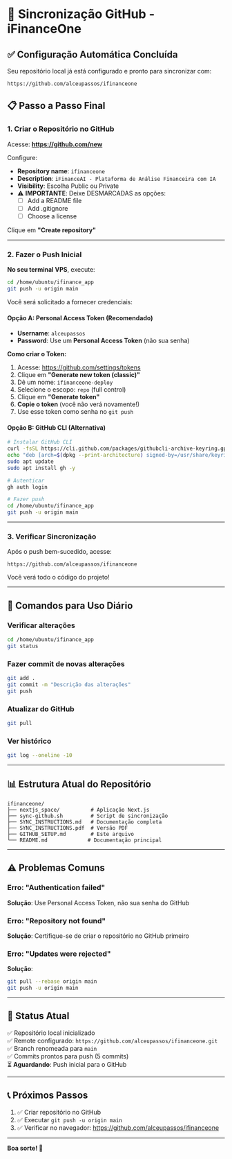 
# 🚀 Sincronização GitHub - iFinanceOne

## ✅ Configuração Automática Concluída

Seu repositório local já está configurado e pronto para sincronizar com:
```
https://github.com/alceupassos/ifinanceone
```

## 📋 Passo a Passo Final

### 1. Criar o Repositório no GitHub

Acesse: **https://github.com/new**

Configure:
- **Repository name**: `ifinanceone`
- **Description**: `iFinanceAI - Plataforma de Análise Financeira com IA`
- **Visibility**: Escolha Public ou Private
- ⚠️ **IMPORTANTE**: Deixe DESMARCADAS as opções:
  - [ ] Add a README file
  - [ ] Add .gitignore
  - [ ] Choose a license

Clique em **"Create repository"**

---

### 2. Fazer o Push Inicial

**No seu terminal VPS**, execute:

```bash
cd /home/ubuntu/ifinance_app
git push -u origin main
```

Você será solicitado a fornecer credenciais:

#### Opção A: Personal Access Token (Recomendado)
- **Username**: `alceupassos`
- **Password**: Use um **Personal Access Token** (não sua senha)

**Como criar o Token:**
1. Acesse: https://github.com/settings/tokens
2. Clique em **"Generate new token (classic)"**
3. Dê um nome: `ifinanceone-deploy`
4. Selecione o escopo: `repo` (full control)
5. Clique em **"Generate token"**
6. **Copie o token** (você não verá novamente!)
7. Use esse token como senha no `git push`

#### Opção B: GitHub CLI (Alternativa)
```bash
# Instalar GitHub CLI
curl -fsSL https://cli.github.com/packages/githubcli-archive-keyring.gpg | sudo dd of=/usr/share/keyrings/githubcli-archive-keyring.gpg
echo "deb [arch=$(dpkg --print-architecture) signed-by=/usr/share/keyrings/githubcli-archive-keyring.gpg] https://cli.github.com/packages stable main" | sudo tee /etc/apt/sources.list.d/github-cli.list > /dev/null
sudo apt update
sudo apt install gh -y

# Autenticar
gh auth login

# Fazer push
cd /home/ubuntu/ifinance_app
git push -u origin main
```

---

### 3. Verificar Sincronização

Após o push bem-sucedido, acesse:
```
https://github.com/alceupassos/ifinanceone
```

Você verá todo o código do projeto!

---

## 🔄 Comandos para Uso Diário

### Verificar alterações
```bash
cd /home/ubuntu/ifinance_app
git status
```

### Fazer commit de novas alterações
```bash
git add .
git commit -m "Descrição das alterações"
git push
```

### Atualizar do GitHub
```bash
git pull
```

### Ver histórico
```bash
git log --oneline -10
```

---

## 📊 Estrutura Atual do Repositório

```
ifinanceone/
├── nextjs_space/          # Aplicação Next.js
├── sync-github.sh         # Script de sincronização
├── SYNC_INSTRUCTIONS.md   # Documentação completa
├── SYNC_INSTRUCTIONS.pdf  # Versão PDF
├── GITHUB_SETUP.md        # Este arquivo
└── README.md             # Documentação principal
```

---

## ⚠️ Problemas Comuns

### Erro: "Authentication failed"
**Solução**: Use Personal Access Token, não sua senha do GitHub

### Erro: "Repository not found"
**Solução**: Certifique-se de criar o repositório no GitHub primeiro

### Erro: "Updates were rejected"
**Solução**: 
```bash
git pull --rebase origin main
git push -u origin main
```

---

## 🎯 Status Atual

✅ Repositório local inicializado  
✅ Remote configurado: `https://github.com/alceupassos/ifinanceone.git`  
✅ Branch renomeada para `main`  
✅ Commits prontos para push (5 commits)  
⏳ **Aguardando**: Push inicial para o GitHub  

---

## 📞 Próximos Passos

1. ✅ Criar repositório no GitHub
2. ✅ Executar `git push -u origin main`
3. ✅ Verificar no navegador: https://github.com/alceupassos/ifinanceone

---

**Boa sorte! 🚀**
